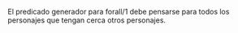 El predicado generador para forall/1 debe pensarse para todos los personajes que tengan cerca otros personajes. 